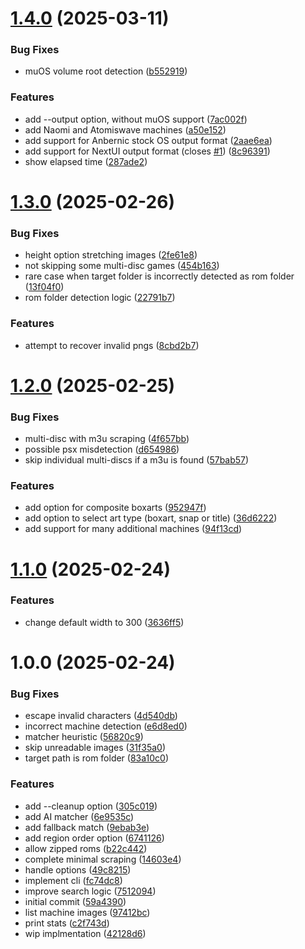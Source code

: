 # [1.4.0](https://github.com/sinedied/multi-scraper/compare/1.3.0...1.4.0) (2025-03-11)


### Bug Fixes

* muOS volume root detection ([b552919](https://github.com/sinedied/multi-scraper/commit/b552919b4a42c5fedf89a711c34f0f7097e0b5f6))


### Features

* add --output option, without muOS support ([7ac002f](https://github.com/sinedied/multi-scraper/commit/7ac002f69d206aa46561b8279478eac7dbf5d9b1))
* add Naomi and Atomiswave machines ([a50e152](https://github.com/sinedied/multi-scraper/commit/a50e15236d958312aaa82d32107ecc0f92cdf4c1))
* add support for Anbernic stock OS output format ([2aae6ea](https://github.com/sinedied/multi-scraper/commit/2aae6ea945a9379271c2b801ba70056718b6a649))
* add support for NextUI output format (closes [#1](https://github.com/sinedied/multi-scraper/issues/1)) ([8c96391](https://github.com/sinedied/multi-scraper/commit/8c963912690871f33fc6275d9a8241832f4b431d))
* show elapsed time ([287ade2](https://github.com/sinedied/multi-scraper/commit/287ade27379dd95e04b36b8258bd62ea5d971862))

# [1.3.0](https://github.com/sinedied/minui-scraper/compare/1.2.0...1.3.0) (2025-02-26)


### Bug Fixes

* height option stretching images ([2fe61e8](https://github.com/sinedied/minui-scraper/commit/2fe61e8a1ebd954d2eba0b6e0fd52cb31e3b3a08))
* not skipping some multi-disc games ([454b163](https://github.com/sinedied/minui-scraper/commit/454b16382203525b19f95d7d6572bde0c907f96d))
* rare case when target folder is incorrectly detected as rom folder ([13f04f0](https://github.com/sinedied/minui-scraper/commit/13f04f062cb72283ae3ee1b298f3a17619018fc9))
* rom folder detection logic ([22791b7](https://github.com/sinedied/minui-scraper/commit/22791b7652928cc1b2bb3dd30bf049670f8b34e8))


### Features

* attempt to recover invalid pngs ([8cbd2b7](https://github.com/sinedied/minui-scraper/commit/8cbd2b7699eebf33116e17a7573a2307b8bd3f78))

# [1.2.0](https://github.com/sinedied/minui-scraper/compare/1.1.0...1.2.0) (2025-02-25)


### Bug Fixes

* multi-disc with m3u scraping ([4f657bb](https://github.com/sinedied/minui-scraper/commit/4f657bbcab03f1e6e9efba58a484fccafcf523b5))
* possible psx misdetection ([d654986](https://github.com/sinedied/minui-scraper/commit/d654986ab4ee09d9c744b9043700d1a8864e9fc9))
* skip individual multi-discs if a m3u is found ([57bab57](https://github.com/sinedied/minui-scraper/commit/57bab572fb4fe3e1c6e02e800bc75cfdbb4b4614))


### Features

* add option for composite boxarts ([952947f](https://github.com/sinedied/minui-scraper/commit/952947f6455003ff81db16b0e733aacb39f6ed80))
* add option to select art type (boxart, snap or title) ([36d6222](https://github.com/sinedied/minui-scraper/commit/36d6222d2e3e18f3abc51e0efd9b35ba23ef7d15))
* add support  for many additional machines ([94f13cd](https://github.com/sinedied/minui-scraper/commit/94f13cd3d2e4d5716a9ec670a036b0d3cd205ebc))

# [1.1.0](https://github.com/sinedied/minui-scraper/compare/1.0.0...1.1.0) (2025-02-24)


### Features

* change default width to 300 ([3636ff5](https://github.com/sinedied/minui-scraper/commit/3636ff512095857be7e9524571fe63264be7f9cb))

# 1.0.0 (2025-02-24)


### Bug Fixes

* escape invalid characters ([4d540db](https://github.com/sinedied/minui-scraper/commit/4d540dbb43348dfdc0505689dc80e4917b586ae0))
* incorrect machine detection ([e6d8ed0](https://github.com/sinedied/minui-scraper/commit/e6d8ed0886d943a833b24767d76eba0ba8b11bf7))
* matcher heuristic ([56820c9](https://github.com/sinedied/minui-scraper/commit/56820c920ee396b821f260c6cd8cebb2c8843c41))
* skip unreadable images ([31f35a0](https://github.com/sinedied/minui-scraper/commit/31f35a02fc324a21b538d58a00069db01122ab5b))
* target path is rom folder ([83a10c0](https://github.com/sinedied/minui-scraper/commit/83a10c085e1b6a4547750eac68abc647e081d884))


### Features

* add --cleanup option ([305c019](https://github.com/sinedied/minui-scraper/commit/305c019b77ca06c8b884536f0ba2c9ef0027cf22))
* add AI matcher ([6e9535c](https://github.com/sinedied/minui-scraper/commit/6e9535c5840a2bd1bdb5290c2ca2614149eb4971))
* add fallback match ([9ebab3e](https://github.com/sinedied/minui-scraper/commit/9ebab3e197170f443da9b850fe954460d5d3f970))
* add region order option ([6741126](https://github.com/sinedied/minui-scraper/commit/674112693331343c501d625492b46b8035788fbc))
* allow zipped roms ([b22c442](https://github.com/sinedied/minui-scraper/commit/b22c442d4d3b00c935a2b5f64bec67e134e1d7ed))
* complete minimal scraping ([14603e4](https://github.com/sinedied/minui-scraper/commit/14603e4e0cd276db7a13f369a752db37b664bf69))
* handle options ([49c8215](https://github.com/sinedied/minui-scraper/commit/49c82151dec20d07abc618302fb801c2f7c29961))
* implement cli ([fc74dc8](https://github.com/sinedied/minui-scraper/commit/fc74dc8c4d8e04134050f6e6026153eaf333aca3))
* improve search logic ([7512094](https://github.com/sinedied/minui-scraper/commit/75120940daf3b0311d88773a73f848f39ecbca10))
* initial commit ([59a4390](https://github.com/sinedied/minui-scraper/commit/59a43909ae93697a5fcabb15b56081593cf3ee66))
* list machine images ([97412bc](https://github.com/sinedied/minui-scraper/commit/97412bc7bb3213ce064b403de52a5334f09d2579))
* print stats ([c2f743d](https://github.com/sinedied/minui-scraper/commit/c2f743d6030948746dae4cb97b38cd2754c0243f))
* wip implmentation ([42128d6](https://github.com/sinedied/minui-scraper/commit/42128d677d3d501c5dc346436ddc61210ab1cfcc))
